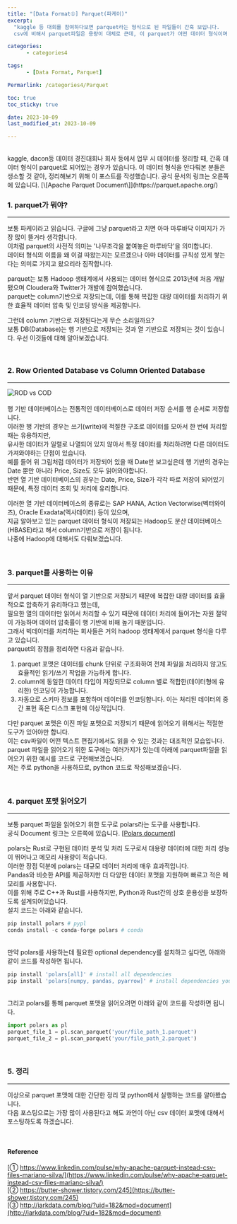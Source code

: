 ```yaml
---
title: "[Data Format①] Parquet(파케이)"
excerpt:
  "kaggle 등 대회를 참여하다보면 parquet라는 형식으로 된 파일들이 간혹 보입니다.
  csv에 비해서 parquet파일은 용량이 대체로 큰데, 이 parquet가 어떤 데이터 형식이며 어떤 경우에 사용이 되는지 알아보겠습니다."

categories:
      - categories4

tags:
      - [Data Format, Parquet]

Permarlink: /categories4/Parquet

toc: true
toc_sticky: true

date: 2023-10-09 
last_modified_at: 2023-10-09

---
```


<br>
kaggle, dacon등 데이터 경진대회나 회사 등에서 업무 시 데이터를 정리할 때, 간혹 데이터 형식이 parquet로 되어있는 경우가 있습니다.  
이 데이터 형식을 안다뤄본 분들은 생소할 것 같아, 정리해보기 위해 이 포스트를 작성했습니다.  
공식 문서의 링크는 오른쪽에 있습니다. [\[Apache Parquet Document\]](https://parquet.apache.org/)

<br>

### 1. parquet가 뭐야?

---

보통 파케이라고 읽습니다. 구글에 그냥 parquet라고 치면 아마 마루바닥 이미지가 가장 많이 뜰거라 생각합니다.  
이처럼 parquet의 사전적 의미는 '나무조각을 붙여놓은 마루바닥'을 의미합니다.  
데이터 형식의 이름을 왜 이걸 따왔는지는 모르겠으나 아마 데이터를 규칙성 있게 쌓는다는 의미로 가지고 왔으리라 짐작합니다.

parquet는 보통 Hadoop 생태계에서 사용되는 데이터 형식으로 2013년에 처음 개발됐으며 Cloudera와 Twitter가 개발에 참여했습니다.  
parquet는 column기반으로 저장되는데, 이를 통해 복잡한 대량 데이터를 처리하기 위한 효율적 데이터 압축 및 인코딩 방식을 제공합니다.

그런데 column 기반으로 저장된다는게 무슨 소리일까요?  
보통 DB(Database)는 행 기반으로 저장되는 것과 열 기반으로 저장되는 것이 있습니다. 우선 이것들에 대해 알아보겠습니다.

<br>

### 2. Row Oriented Database vs Column Oriented Database

---

![ROD vs COD](https://github.com/hoon-bari/hoon-bari.github.io/assets/121400054/8bd31950-25c5-4602-8971-1da12d04c1ce)
<br>
<br>
행 기반 데이터베이스는 전통적인 데이터베이스로 데이터 저장 순서를 행 순서로 저장합니다.  
이러한 행 기반의 경우는 쓰기(write)에 적절한 구조로 데이터를 모아서 한 번에 처리할 때는 유용하지만,  
유사한 데이터가 일렬로 나열되어 있지 않아서 특정 데이터를 처리하려면 다른 데이터도 가져와야하는 단점이 있습니다.  
예를 들어 위 그림처럼 데이터가 저장되어 있을 때 Date만 보고싶은데 행 기반의 경우는 Date 뿐만 아니라 Price, Size도 모두 읽어와야합니다.  
반면 열 기반 데이터베이스의 경우는 Date, Price, Size가 각각 따로 저장이 되어있기 때문에, 특정 데이터 조회 및 처리에 유리합니다.

이러한 열 기반 데이터베이스의 종류로는 SAP HANA, Action Vectorwise(벡터와이즈), Oracle Exadata(엑사데이터) 등이 있으며,  
지금 알아보고 있는 parquet 데이터 형식이 저장되는 Hadoop도 분산 데이터베이스(HBASE)라고 해서 column기반으로 저장이 됩니다.  
나중에 Hadoop에 대해서도 다뤄보겠습니다.

<br>

### 3. parquet를 사용하는 이유

---

앞서 parquet 데이터 형식이 열 기반으로 저장되기 때문에 복잡한 대량 데이터를 효율적으로 압축하기 유리하다고 했는데,  
필요한 열의 데이터만 읽어서 처리할 수 있기 때문에 데이터 처리에 들어가는 자원 절약이 가능하며 데이터 압축률이 행 기반에 비해 높기 때문입니다.  
그래서 빅데이터를 처리하는 회사들은 거의 hadoop 생태계에서 parquet 형식을 다루고 있습니다.  
parquet의 장점을 정리하면 다음과 같습니다.

1.  parquet 포맷은 데이터를 chunk 단위로 구조화하여 전체 파일을 처리하지 않고도 효율적인 읽기/쓰기 작업을 가능하게 합니다.
2.  column에 동일한 데이터 타입이 저장되므로 column 별로 적합한(데이터형에 유리한) 인코딩이 가능합니다.
3.  자동으로 스키마 정보를 포함하며 데이터를 인코딩합니다. 이는 처리된 데이터의 중간 표현 혹은 디스크 표현에 이상적입니다.

다만 parquet 포맷은 이진 파일 포맷으로 저장되기 때문에 읽어오기 위해서는 적절한 도구가 있어야만 합니다.  
이는 csv파일이 어떤 텍스트 편집기에서도 읽을 수 있는 것과는 대조적인 모습입니다.  
parquet 파일을 읽어오기 위한 도구에는 여러가지가 있는데 아래에 parquet파일을 읽어오기 위한 예시를 코드로 구현해보겠습니다.  
저는 주로 python을 사용하므로, python 코드로 작성해보겠습니다.

<br>

### 4. parquet 포맷 읽어오기

---

보통 parquet 파일을 읽어오기 위한 도구로 polars라는 도구를 사용합니다.  
공식 Document 링크는 오른쪽에 있습니다. [\[Polars document\]](https://www.pola.rs/)

polars는 Rust로 구현된 데이터 분석 및 처리 도구로서 대용량 데이터에 대한 처리 성능이 뛰어나고 메모리 사용량이 적습니다.  
이러한 장점 덕분에 polars는 대규모 데이터 처리에 매우 효과적입니다.  
Pandas와 비슷한 API를 제공하지만 더 다양한 데이터 포맷을 지원하며 빠르고 적은 메모리를 사용합니다.  
이를 위해 주로 C++과 Rust를 사용하지만, Python과 Rust간의 상호 운용성을 보장하도록 설계되어있습니다.  
설치 코드는 아래와 같습니다.

```python
pip install polars # pypl
conda install -c conda-forge polars # conda
```

<br>
만약 polars를 사용하는데 필요한 optional dependency를 설치하고 싶다면, 아래와 같이 코드를 작성하면 됩니다.

```python
pip install 'polars[all]' # install all dependencies
pip install 'polars[numpy, pandas, pyarrow]' # install dependencies you need
```

<br>
그리고 polars를 통해 parquet 포맷을 읽어오려면 아래와 같이 코드를 작성하면 됩니다.

```python
import polars as pl
parquet_file_1 = pl.scan_parquet('your/file_path_1.parquet')
parquet_file_2 = pl.scan_parquet('your/file_path_2.parquet')
```

<br>

### 5. 정리

---

이상으로 parquet 포맷에 대한 간단한 정리 및 python에서 실행하는 코드를 알아봤습니다.  
다음 포스팅으로는 가장 많이 사용된다고 해도 과언이 아닌 csv 데이터 포맷에 대해서 포스팅하도록 하겠습니다.

<br>

#### Reference

[① https://www.linkedin.com/pulse/why-apache-parquet-instead-csv-files-mariano-silva/](https://www.linkedin.com/pulse/why-apache-parquet-instead-csv-files-mariano-silva/)  
[② https://butter-shower.tistory.com/245](https://butter-shower.tistory.com/245)  
[③ http://iarkdata.com/blog/?uid=182&mod=document](http://iarkdata.com/blog/?uid=182&mod=document)
